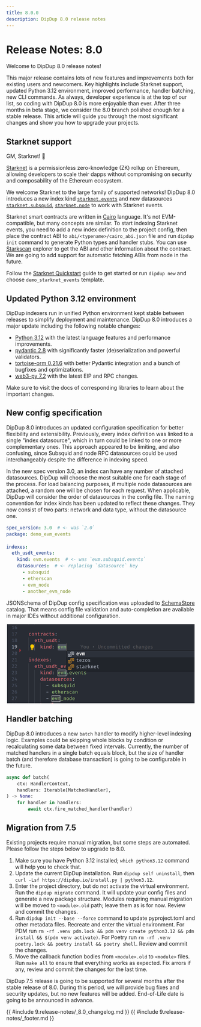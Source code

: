```yaml
---
title: 8.0.0
description: DipDup 8.0 release notes
---
```


<!-- markdownlint-disable no-inline-html -->

# Release Notes: 8.0

Welcome to DipDup 8.0 release notes!

This major release contains lots of new features and improvements both for existing users and newcomers. Key highlights include Starknet support, updated Python 3.12 environment, improved performance, handler batching, new CLI commands. As always, developer experience is at the top of our list, so coding with DipDup 8.0 is more enjoyable than ever. After three months in beta stage, we consider the 8.0 branch polished enough for a stable release. This article will guide you through the most significant changes and show you how to upgrade your projects.

## Starknet support

GM, Starknet! 🐺

[Starknet](https://docs.starknet.io/) is a permissionless zero-knowledge (ZK) rollup on Ethereum, allowing developers to scale their dapps without compromising on security and composability of the Ethereum ecosystem.

We welcome Starknet to the large family of supported networks! DipDup 8.0 introduces a new index kind [`starknet.events`](../2.indexes/3.starknet_events.md) and new datasources [`starknet.subsquid`](../3.datasources/8.starknet_subsquid.md), [`starknet.node`](../3.datasources/7.starknet_node.md) to work with Starknet events.

Starknet smart contracts are written in [Cairo](https://github.com/starkware-libs/cairo) language. It's not EVM-compatible, but many concepts are similar. To start indexing Starknet events, you need to add a new index definition to the project config, then place the contract ABI to `abi/<typename>/cairo_abi.json` file and run `dipdup init` command to generate Python types and handler stubs. You can use [Starkscan](https://starkscan.co/contract/0x068f5c6a61780768455de69077e07e89787839bf8166decfbf92b645209c0fb8#class-code-history) explorer to get the ABI and other information about the contract. We are going to add support for automatic fetching ABIs from node in the future.

Follow the [Starknet Quickstart](../0.quickstart-starknet.md) guide to get started or run `dipdup new` and choose `demo_starknet_events` template.

## Updated Python 3.12 environment

DipDup indexers run in unified Python environment kept stable between releases to simplify deployment and maintenance. DipDup 8.0 introduces a major update including the following notable changes:

- [Python 3.12](https://docs.python.org/release/3.12.0/whatsnew/3.12.html) with the latest language features and performance improvements.
- [pydantic 2.8](https://docs.pydantic.dev/dev/migration/#migration-guide) with significantly faster (de)serialization and powerful validators.
- [tortoise-orm 0.21.6](https://tortoise.github.io/CHANGELOG.html) with better Pydantic integration and a bunch of bugfixes and optimizations.
- [web3-py 7.2](https://web3py.readthedocs.io/en/stable/migration.html#migrating-v6-to-v7) with the latest EIP and RPC changes.

Make sure to visit the docs of corresponding libraries to learn about the important changes.

## New config specification

DipDup 8.0 introduces an updated configuration specification for better flexibility and extensibility. Previously, every index definition was linked to a single "index datasource", which in turn could be linked to one or more complementary ones. This approach appeared to be limiting, and also confusing, since Subsquid and node RPC datasources could be used interchangeably despite the difference in indexing speed.

In the new spec version 3.0, an index can have any number of attached datasources. DipDup will choose the most suitable one for each stage of the process. For load balancing purposes, if multiple node datasources are attached, a random one will be chosen for each request. When applicable, DipDup will consider the order of datasources in the config file. The naming convention for index kinds has been updated to reflect these changes. They now consist of two parts: network and data type, without the datasource one.

```yaml
spec_version: 3.0  # <- was `2.0`
package: demo_evm_events

indexes:
  eth_usdt_events:
    kind: evm.events  # <- was `evm.subsquid.events`
    datasources:  # <- replacing `datasource` key
      - subsquid
      - etherscan
      - evm_node
      - another_evm_node
```

JSONSchema of DipDup config specification was uploaded to [SchemaStore](https://github.com/SchemaStore/schemastore) catalog. That means config file validation and auto-completion are available in major IDEs without additional configuration.

<img src="../assets/vscode-autocomplete.png" alt="VSCode autocomplete" style="max-width: 500px; margin: auto; display: block;" />

## Handler batching

DipDup 8.0 introduces a new `batch` handler to modify higher-level indexing logic.  Examples could be skipping whole blocks by condition or recalculating some data between fixed intervals. Currently, the number of matched handlers in a single batch equals block, but the size of handler batch (and therefore database transaction) is going to be configurable in the future.

```python [handlers/batch.py]
async def batch(
    ctx: HandlerContext,
    handlers: Iterable[MatchedHandler],
) -> None:
    for handler in handlers:
        await ctx.fire_matched_handler(handler)
```

## Migration from 7.5

Existing projects require manual migration, but some steps are automated. Please follow the steps below to upgrade to 8.0.

1. Make sure you have Python 3.12 installed; `which python3.12` command will help you to check that.
2. Update the current DipDup installation. Run `dipdup self uninstall`, then `curl -Lsf https://dipdup.io/install.py | python3.12`.
3. Enter the project directory, but do not activate the virtual environment. Run the `dipdup migrate` command. It will update your config files and generate a new package structure. Modules requiring manual migration will be moved to `<module>.old` path; leave them as is for now. Review and commit the changes.
4. Run `dipdup init --base --force` command to update pyproject.toml and other metadata files. Recreate and enter the virtual environment. For PDM run `rm -rf .venv pdm.lock && pdm venv create python3.12 && pdm install && $(pdm venv activate)`. For Poetry run `rm -rf .venv poetry.lock && poetry install && poetry shell`. Review and commit the changes.
5. Move the callback function bodies from `<module>.old` to `<module>` files. Run `make all` to ensure that everything works as expected. Fix arrors if any, review and commit the changes for the last time.

DipDup 7.5 release is going to be supported for several months after the stable release of 8.0. During this period, we will provide bug fixes and security updates, but no new features will be added. End-of-Life date is going to be announced in advance.

{{ #include 9.release-notes/_8.0_changelog.md }}
{{ #include 9.release-notes/_footer.md }}

